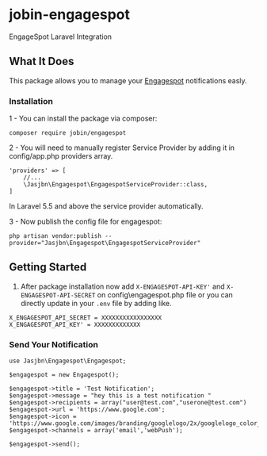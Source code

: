 # jobin-engagespot
EngageSpot Laravel Integration


## What It Does

This package allows you to manage your [Engagespot](https://engagespot.co) notifications easly. 


### Installation

1 - You can install the package via composer:
```
composer require jobin/engagespot
```
2 - You will need to manually register Service Provider by adding it in config/app.php providers array.

```
'providers' => [
    //...
    \Jasjbn\Engagespot\EngagespotServiceProvider::class,
]
```

In Laravel 5.5 and above the service provider automatically.

3 - Now publish the config file for engagespot:

```
php artisan vendor:publish --provider="Jasjbn\Engagespot\EngagespotServiceProvider"
```

## Getting Started

1. After package installation now add  `X-ENGAGESPOT-API-KEY'` and `X-ENGAGESPOT-API-SECRET` on config\engagespot.php file or you can directly update in your `.env` file by adding like.

```
X_ENGAGESPOT_API_SECRET = XXXXXXXXXXXXXXXXX
X_ENGAGESPOT_API_KEY' = XXXXXXXXXXXXX
```````

### Send Your Notification 


```
use Jasjbn\Engagespot\Engagespot;

$engagespot = new Engagespot();

$engagespot->title = 'Test Notification';
$engagespot->message = "hey this is a test notification "
$engagespot->recipients = array("user@test.com","userone@test.com")
$engagespot->url = 'https://www.google.com'; 
$engagespot->icon = 'https://www.google.com/images/branding/googlelogo/2x/googlelogo_color_272x92dp.png';
$engagespot->channels = array('email','webPush');

$engagespot->send();

```



